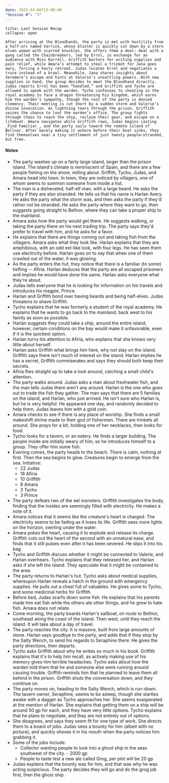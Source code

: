 ```yaml
---
date: 2025-04-06T15:00:00
"Session #": "3"
---
```

```ad-summary
title: Last Session Recap
collapse: open

After arriving at the Bloodhands, the party is met with hostility from a half-orc named Varrick, whose bluster is quickly cut down by a stern elven woman with scarred knuckles. She offers them a deal: deal with a gang called the Chainbreakers, led by Errol, in exchange for an audience with Miss Karrell. Griffith barters for writing supplies and pain relief, while Amara’s attempt to steal a trinket for Jana goes awry, forcing a hasty retreat. Judas locates Errol and negotiates a truce instead of a brawl. Meanwhile, Jana shares insights about Veremere’s escape and hints at Valerie’s unsettling powers. With new supplies in hand, the group decides to meet the Bloodhand directly. Judas reports Errol has been “handled,” and Griffith and Tycho are allowed to speak with the warden. Tycho confesses to cheating in the royal academy to face a dragon threatening his kingdom, which earns him the warden’s sympathy, though the rest of the party is denied clemency. Their meeting is cut short by a sudden storm and Valerie’s divine invocation. As lightning tears through the prison, Griffith seizes the chance to loot the warden’s office. The group fights through chaos to reach the ship, reclaim their gear, and escape on a lifeboat. Amara navigates while Griffith rows, Judas begins casting _Find Familiar_, and the party sails toward the remote island of Bellnar. After barely making it ashore before their boat sinks, they find themselves near a tiny settlement of just twenty people—stranded, but free.

```

#### Notes
- The party washes up on a fairly large island, larger than the prison island. The island's climate is reminiscent of Spain, and there are a few people fishing on the shore, milling about. Griffith, Tycho, Judas, and Amara head into town. In town, they are noticed by villagers, one of whom seems to summon someone from inside a hut.
- The man is a disheveled, half-elf man, with a large beard. He asks the party if they are also stranded. He tells us that his name is Harlan Avery. He asks the party what the storm was, and then asks the party if they'd rather not be stranded. He asks the party where they want to go, then suggests going straight to Bellnor, where they can take a proper ship to the mainland. 
- Amara asks how the party would get there. He suggests walking, or taking the party there on his next trading trip. The party says they'd prefer to travel with him, and he asks for a favor.
- He explains that there are things coming out and taking fish from the villagers. Amara asks what they look like. Harlan explains that they are amphibious, with an odd eel-like look, with four legs. He has seen them use electricity before. Harlan goes on to say that when one of them crawled out of the water, it was glowing. 
- As the party enters the hut, they notice that there is a familiar (to some) tiefling -- Afiria. Harlan deduces that the party are all escaped prisoners and implies he would have done the same. Harlan asks everyone what they're about. 
- Judas tells everyone that he is looking for information on his travels and introduces his magpie, Prince. 
-  Harlan and Griffith bond over having beards and being half-elves. Judas threatens to shave Griffith.
- Tycho explains that he was formerly a student of the royal academy. He explains that he wants to go back to the mainland, back west to his family as soon as possible. 
- Harlan suggests they could take a ship, around the entire island; however, certain conditions on the bay would make it unfavorable, even if it is the quickest option. 
- Harlan turns his attention to Afiria, who explains that she knows very little about herself. 
- Harlan asks Griffith what brings him here, why not stay on the island. Griffith says there isn't much of interest on the island. Harlan implies he has a secret, Griffith commiserates and says they should both keep their secrets.
- Afiria flies straight up to take a look around, catching a small child's attention. 
- The party walks around. Judas asks a man about freshwater fish, and the man tells Judas there aren't any around. Harlan is the one who goes out to trade the fish they gather. The man says that there are 5 families on the island, and Harlan, who just arrived. He isn't sure who Harlan is, but he is very helpful. He appeared one day, and randomly decided to help them. Judas leaves him with a gold coin.
- Amara checks to see if there is any place of worship. She finds a small makeshift shrine made to their god of fishermen. There are trinkets all around. She prays for a bit, holding one of her necklaces, then looks for food.
- Tycho looks for a tavern, or an eatery. He finds a larger building. The people inside are initially weary of him, so he introduces himself to a group. They offer him some fish. 
- Evening comes, the party heads to the beach. There is calm, nothing at first. Then the sea begins to glow. Creatures begin to emerge from the sea.
Initiative:
	- 22 Judas 
	- 18 Afiria 
	- 10 Griffith 
	- 8 Amara 
	- 3 Tycho
	- 3 Prince
- The party defeats two of the eel monsters. Griffith investigates the body, finding that the insides are seemingly filled with electricity. He makes a note of it. 
- Amara notices that it seems like the creature's heart is charged. The electricity seems to be fading as it loses its life. Griffith sees more lights on the horizon, swirling under the water.
- Amara pokes the heart, causing it to explode and release its charge. Griffith cuts out the heart of the second with an unnatural ease, and finds that it still pulses even after it has been severed. He slips it into his bag.
- Tycho and Griffith discuss whether it might be connected to Valerie, and Harlan overhears. Tycho explains that they released her, and Harlan asks if she left the island. They speculate that it might be contained to the area.
- The party returns to Harlan's hut. Tycho asks about medical supplies, whereupon Harlan reveals a hatch in the ground with emergency supplies. He pulls out a chest full of valuables. He gives some to Tycho, and some medicinal herbs for Griffith.
- Before bed, Judas scarfs down some fish. He explains that his parents made him eat fish while the others ate other things, and he grew to hate fish. Amara does not relate.
- Come morning, the party boards Harlan's sailboat, on route to Bellnor, southeast along the coast of the island. Then west, until they reach the island. It will take about a day of travel. 
- The party reaches the city. It is massive, built from large amounts of stone. Harlan says goodbye to the party, and adds that if they stop by the Salty Wench, to send his regards to Seraphine there. He gives the party directions, then departs.
- Tycho asks Griffith about why he writes so much in his book. Griffith explains that it's to help him recall, as actively making use of his memory gives him terrible headaches. Tycho asks about how the warden told them that he and someone else were running around causing trouble. Griffith reminds him that he planned to leave them all behind in the prison. Griffith shuts the conversation down, and they continue on.
- The party moves on, heading to the Salty Wench, which is run-down. The tavern owner, Seraphine, seems to be asleep, though she startles awake with a dagger as Tycho approaches her. She seems exasperated at the mention of Harlan. She explains that getting them on a ship will be around 50 gp for each, and they have very little options. Tycho explains that he plans to negotiate, and they are not entirely out of options. 
- She disagrees, and says they seem fit for one type of work. She directs them to a board of jobs. Judas sees a bounty for him (albeit with no picture), and quickly shoves it in his mouth when the party notices him grabbing it. 
- Some of the jobs include:
	- Collector wanting people to look into a ghost ship in the seas southwest of the city. - 2000 gp
	- People to taste test a new ale called Grog, per pint will be 20 gp
- Judas explains that the bounty was for him, and that was why he was acting suspicious. The party decides they will go and do the grog job first, then the ghost ship.